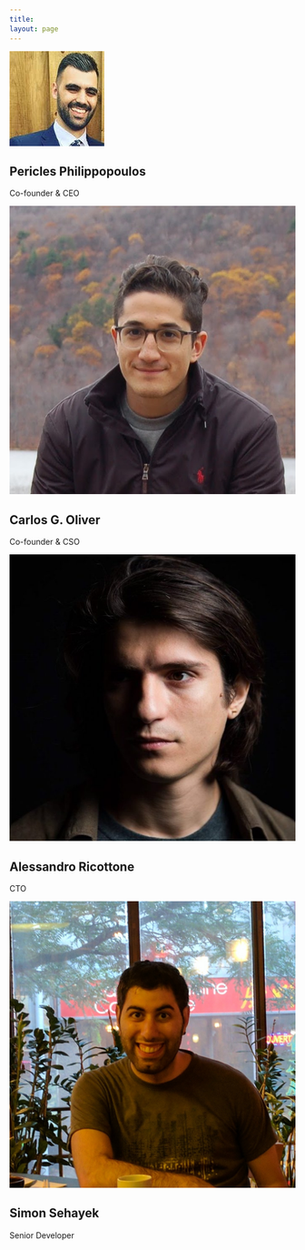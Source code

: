 ```yaml
---
title: 
layout: page 
---
```



<head>
<script src="https://ajax.googleapis.com/ajax/libs/jquery/3.2.1/jquery.min.js"></script>
<link rel = "stylesheet"
   type = "text/css"
   href = "style.css" />
<link rel="stylesheet" href="https://cdnjs.cloudflare.com/ajax/libs/font-awesome/4.7.0/css/font-awesome.min.css">
</head>

<style>

#test {
  opacity: 0;
}
</style>

<script>
$("#test").delay(10).animate({ opacity: 1  }, 700);
</script>



<div class="row">
  <div class="column">
    <div class="card">
      <img src="/assets/peri.jpg" alt="Jane" id="person">
      <div class="container">
        <h2>Pericles Philippopoulos</h2>
        <p class="title">Co-founder & CEO</p>
        <!--<p>Pericles is a physicist wi. </p>-->
        <!--<p><button class="button">Contact</button></p>-->
	<a href="mailto:pericles.philippopoulos@gmail.com" target="_blank"><i class="fa fa-envelope"></i></a>
	<a href="http://www.github.com/pphili" target="_blank"><i class="fa fa-github" aria-hidden="true"></i></a>
	<i class="fa fa-twitter" aria-hidden="true"></i>
	<a href="https://pphili.github.io/" target="_blank"><i class="fa fa-globe" aria-hidden="true"></i></a>
      </div>
    </div>
  </div>

  <div class="column">
    <div class="card">
      <img src="/assets/carlos.jpg" alt="Mike" id="person">
      <div class="container">
        <h2>Carlos G. Oliver</h2>
        <p class="title">Co-founder & CSO</p>
        <!--<p>Carlos is a PhD student in Computer Science.</p>-->
	<a href="mailto:cgoliver@protonmail.com" target="_blank"><i class="fa fa-envelope"></i></a>
	<a href="http://www.github.com/cgoliver" target="_blank"><i class="fa fa-github" aria-hidden="true"></i></a>
	<a href="http://www.twitter.com/carlosgoliver" target="_blank"><i class="fa fa-twitter" aria-hidden="true"></i></a>
	<a href="http://www.cgoliver.com" target="_blank"><i class="fa fa-globe" aria-hidden="true"></i></a>
      </div>
    </div>
  </div>

</div>

<div class="row">
  <div class="column">
    <div class="card">
      <img src="/assets/ale.jpg" alt="Jane" id="person">
      <div class="container">
        <h2>Alessandro Ricottone</h2>
        <p class="title">CTO</p>
        <!--<p>Pericles is a PhD student in Physics. </p>-->
        <!--<p><button class="button">Contact</button></p>-->
	<a href="mailto:ricott2@gmail.com" target="_blank"><i class="fa fa-envelope"></i></a>
	<a href="http://www.github.com/ricott1" target="_blank"><i class="fa fa-github" aria-hidden="true"></i></a>
	<i class="fa fa-twitter" aria-hidden="true"></i>
	<i class="fa fa-globe" aria-hidden="true"></i>
      </div>
    </div>
  </div>

  <div class="column">
    <div class="card">
      <img src="/assets/simon.jpg" alt="Mike" id="person">
      <div class="container">
        <h2>Simon Sehayek</h2>
        <p class="title">Senior Developer</p>
        <!--<p>Carlos is a PhD student in Computer Science.</p>-->
	<a href="mailto:simon.sehayek@gmail.com" target="_blank"><i class="fa fa-envelope"></i></a>
	<a href="http://www.github.com/ssehayek" target="_blank"><i class="fa fa-github" aria-hidden="true"></i></a>
	<i class="fa fa-twitter" aria-hidden="true"></i>
	<a href="http://www.physics.mcgill.ca/~sehayeks/" target="_blank"><i class="fa fa-globe" aria-hidden="true"></i></a>
      </div>
    </div>
  </div>

